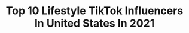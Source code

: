 ---
title: Top 10 Lifestyle TikTok Influencers In United States In 2021
description: >-
  Find top lifestyle TikTok influencers in United States in 2021. Most popular hashtags: #fyp #aesthetic #foryou #foryoupage.
platform: TikTok
hits: 759
text_top: See the top-rated TikTok profiles on inBeat.
text_bottom: inBeat aggregates 759 TikTok influencers like this in United States for you to work with.
profiles:
  - username: "laynes.life"
    fullname: >-
      ✰ layne ✰
    bio: >-
      skincare, beauty, lifestyle profile pic is NOT mine- @ejgdesigns ⬇️ links ⬇️
    location: "United States"
    followers: 42400
    engagement: 2550
    commentsToLikes: 0.071745
    id: ckfplcec901cu0j23yd02dkww
    verified: false
    hashtags: "#closeup, #xyzbca, #fall, #fyp"
  - username: "bsbl101"
    fullname: >-
      Baseball Lifestyle
    bio: >-
      Official Baseball Lifestyle 101 TikTok. Shop: BL101.COM
    location: "United States"
    followers: 104500
    engagement: 1981
    commentsToLikes: 0.090062
    id: ck97832as6iy40j78m4zi9tny
    verified: false
    hashtags: "#tiktok, #fallfashion, #foryou, #showupshowoff"
  - username: "jesssica.le"
    fullname: >-
      jessica le
    bio: >-
      19 inconsistent content for my inconsistent lifestyle
    location: "United States"
    followers: 16900
    engagement: 1835
    commentsToLikes: 0.093029
    id: ck99a9t8agot80j78a00sa18l
    verified: false
    hashtags: "#stitch, #wewintogether, #duet, #amongus"
  - username: ".melonlush"
    fullname: >-
      ⚡️⚡️⚡️
    bio: >-
      🛍💖🌈✨🐆🧿 lifestyle, grwm & more! pinterest: carterholtsy 😼
    location: "United States"
    followers: 13500
    engagement: 2349
    commentsToLikes: 0.055098
    id: ckc8ybqozmrlp0j2345qqg6kl
    verified: false
    hashtags: "#foryou, #foryoupage, #aesthetic, #4you"
  - username: "hal3ymiller"
    fullname: >-
      Haley
    bio: >-
      ✨follow my instagram: @haleymiller ✨ 📷, art director, lifestyle, & entertainer
    location: "United States"
    followers: 28800
    engagement: 1959
    commentsToLikes: 0.043096
    id: ckcdcyk185awb0j23965mjcaa
    verified: false
    hashtags: "#fyp, #ios14, #aesthetic, #photography"
  - username: "highvibinglifestyle"
    fullname: >-
      highvibinglifestyle
    bio: >-
      Vibe High & Live in Bliss Subscribe to our YouTube at High Vibing Lifestyle KAM
    location: "United States"
    followers: 4564
    engagement: 1565
    commentsToLikes: 0.084843
    id: ckcuy5gzlmacs0j23t9784qej
    verified: false
    hashtags: "#chakras, #namaste, #mantra, #message"
  - username: "babetarte"
    fullname: >-
      BabeTarte
    bio: >-
      Life Style ♡ DM’s Are Open, Business ♡ My Email For Collaboration 💌
    location: "United States"
    followers: 89400
    engagement: 2440
    commentsToLikes: 0.028274
    id: ckb9n6xj2gr270j23i0wa6us7
    verified: false
    hashtags: "#ootd, #routine, #dayinthelife, #vibewithus"
  - username: "madeleinesroutine"
    fullname: >-
      𝐦𝐚𝐝𝐞𝐥𝐞𝐢𝐧𝐞
    bio: >-
      she/her black lives still matter routines & lifestyle tysm for 7.4k<33
    location: "United States"
    followers: 7476
    engagement: 2398
    commentsToLikes: 0.154170
    id: ckcdsdi24dbth0j23fnon1ug1
    verified: false
    hashtags: "#trendy, #aesthetic, #fyp, #foryoupage"
  - username: "annas.routine"
    fullname: >-
      TY FOR 20K OMG!!!!
    bio: >-
      insta and yt ↗️😊 💌life.routineeee@gmail.com lifestyle, grwm, vlog, outfits
    location: "United States"
    followers: 26400
    engagement: 2159
    commentsToLikes: 0.055364
    id: ckbf5kzw4unj40j236ng332pk
    verified: false
    hashtags: "#ootd, #aesthetic, #blowthisup, #readysetgo"
  - username: "wavelifestyles"
    fullname: >-
      🥵
    bio: >-
      🍉🍌🥭🍒🍍🍊🍋🥥 ll lifestyle ll grwm ll aesthetic
    location: "United States"
    followers: 4073
    engagement: 4121
    commentsToLikes: 0.271316
    id: ckdck5jo7m6bv0j23lg8f0i3e
    verified: false
    hashtags: "#ootd, #maui, #cerave, #grwm"
---